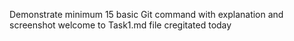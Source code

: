 Demonstrate minimum 15 basic Git command with explanation and screenshot
welcome to Task1.md file cregitated today